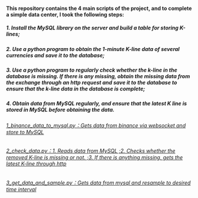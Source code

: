 #### This repository contains the 4 main scripts of the project, and to complete a simple data center, I took the following steps:
##### 1. Install the MySQL library on the server and build a table for storing K-lines;
##### 2. Use a python program to obtain the 1-minute K-line data of several currencies and save it to the database;
##### 3. Use a python program to regularly check whether the k-line in the database is missing. If there is any missing, obtain the missing data from the exchange through an http request and save it to the database to ensure that the k-line data in the database is complete;
##### 4. Obtain data from MySQL regularly, and ensure that the latest K line is stored in MySQL before obtaining the data.
###### [1_binance_data_to_mysql.py：Gets data from binance via websocket and store to MySQL](https://github.com/JiahaoLi-creator/Build-A-Cryptocurrency-Data-Center-with-MySQL/blob/master/1_binance_data_to_mysql.py)
###### [2_check_data.py：1. Reads data from MySQL ;2. Checks whether the removed K-line is missing or not. ;3. If there is anything missing, gets the latest K-line through http](https://github.com/JiahaoLi-creator/Build-A-Cryptocurrency-Data-Center-with-MySQL/blob/master/2_check_data.py)
###### [3_get_data_and_sample.py：Gets data from mysql and resample to desired time interval](https://github.com/JiahaoLi-creator/Build-A-Cryptocurrency-Data-Center-with-MySQL/blob/master/3_get_data_and_sample.py)
